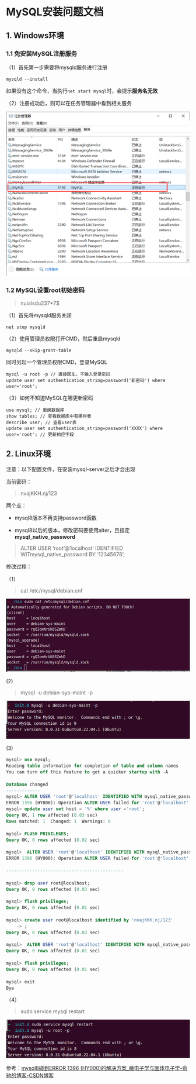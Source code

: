 # MySQL安装问题文档

## 1. Windows环境

### 1.1 免安装MySQL注册服务

（1）首先第一步需要将mysqld服务进行注册

```shell
mysqld --install
```

如果没有这个命令，当执行`net start mysql`时，会提示**服务名无效** 

（2）注册成功后，则可以在任务管理器中看到相关服务

![](./assets/2022-08-01-19-15-13-image.png)

### 1.2 MySQL设置root初始密码

>  nuialsdu237*7$

（1）首先将mysqld服务关闭

```shell
net stop mysqld
```

（2）使用管理员权限打开CMD，然后重启mysqld

```shell
mysqld --skip-grant-table
```

同时另起一个管理员权限CMD，登录MySQL

```shell
mysql -u root -p // 直接回车，不输入登录密码
update user set authentication_string=password('新密码') where user='root';
```

（3）如何不知道MySQL在哪更新密码

```shell
use mysql; // 更换数据库
show tables; // 查看数据库中有哪些表
describe user; // 查看user表
update user set authentication_string=password('XXXX') where user='root'; // 更新相应字段
```

## 2. Linux环境

注意：以下配置文件，在安装mysql-server之后才会出现

当前密码： 

> nvajKKH.nj/123

两个点：

- mysql8版本不再支持password函数

- mysql8以后的版本，修改密码要使用alter，且指定**mysql_native_password**

> ALTER USER ‘root’@‘localhost’ IDENTIFIED WITmysql_native_password BY ‘12345678’;

修改过程：

（1）

> cat /etc/mysql/debian.cnf

![](../../assets/2022-11-11-13-30-05-image.png)

(2)

> mysql -u debian-sys-maint -p

![](../../assets/2022-11-11-13-31-23-image.png)

(3)

```sql
mysql> use mysql;
Reading table information for completion of table and column names
You can turn off this feature to get a quicker startup with -A

Database changed
-------------
mysql> ALTER USER 'root'@'localhost' IDENTIFIED WITH mysql_native_password BY 'nvajKKH.nj/123';
ERROR 1396 (HY000): Operation ALTER USER failed for 'root'@'localhost'
mysql> update user set host = '%' where user ='root';
Query OK, 1 row affected (0.03 sec)
Rows matched: 1  Changed: 1  Warnings: 0

mysql> FLUSH PRIVILEGES;
Query OK, 0 rows affected (0.02 sec)

mysql>  ALTER USER 'root'@'localhost' IDENTIFIED WITH mysql_native_password BY 'nvajKKH.nj/123';
ERROR 1396 (HY000): Operation ALTER USER failed for 'root'@'localhost'

---------------------------------------------

mysql> drop user root@localhost;
Query OK, 0 rows affected (0.03 sec)

mysql> flush privileges;
Query OK, 0 rows affected (0.01 sec)

mysql> create user root@localhost identified by 'nvajKKH.nj/123'
    -> ;
Query OK, 0 rows affected (0.03 sec)

mysql>  ALTER USER 'root'@'localhost' IDENTIFIED WITH mysql_native_password BY 'nvajKKH.nj/123';
Query OK, 0 rows affected (0.01 sec)

mysql> flush privileges;
Query OK, 0 rows affected (0.01 sec)

mysql> exit
Bye
```

（4）

> sudo service mysql restart

![](../../assets/2022-11-11-13-34-17-image.png)

参考：[mysql8碰到ERROR 1396 (HY000)的解决方案_微电子学与固体电子学-俞驰的博客-CSDN博客](https://blog.csdn.net/appleyuchi/article/details/113255257)
